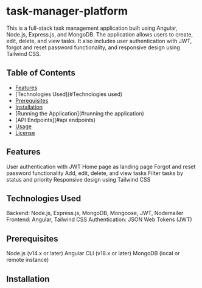 # task-manager-platform

This is a full-stack task management application built using Angular, Node.js, Express.js, and MongoDB. The application allows users to create, edit, delete, and view tasks. It also includes user authentication with JWT, forgot and reset password functionality, and responsive design using Tailwind CSS.

## Table of Contents

- [Features](#features)
- [Technologies Used](#Technologies used)
- [Prerequisites](#prerequisites)
- [Installation](#installation)
- [Running the Application](#running the application)
- [API Endpoints](#api endpoints)
- [Usage](#usage)
- [License](#license)

## Features

User authentication with JWT
Home page as landing page
Forgot and reset password functionality
Add, edit, delete, and view tasks
Filter tasks by status and priority
Responsive design using Tailwind CSS

## Technologies Used

Backend: Node.js, Express.js, MongoDB, Mongoose, JWT, Nodemailer
Frontend: Angular, Tailwind CSS
Authentication: JSON Web Tokens (JWT)

## Prerequisites

Node.js (v14.x or later)
Angular CLI (v18.x or later)
MongoDB (local or remote instance)

## Installation


